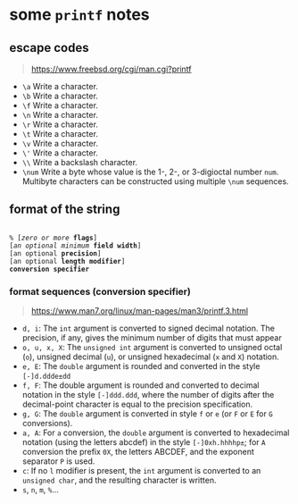 # some `printf` notes

## escape codes

> https://www.freebsd.org/cgi/man.cgi?printf

- `\a`	   Write a <bell> character.
- `\b`	   Write a <backspace> character.
- `\f`	   Write a <form-feed> character.
- `\n`	   Write a <new-line> character.
- `\r`	   Write a <carriage return> character.
- `\t`	   Write a <tab> character.
- `\v`	   Write a <vertical tab> character.
- `\'`	   Write a <single quote> character.
- `\\`	   Write a backslash character.
- `\num`	 Write a byte	whose value is the 1-, 2-, or 3-digioctal number `num`.	Multibyte characters can be constructed	using multiple `\num` sequences.

## format of the string

<code>
% [<i>zero or more</i> <b>flags</b>]
[<i>an optional minimum</i> <b>field width</b>]
[an optional <b>precision</b>]
[an optional <b>length modifier</b>]
<b>conversion specifier</b>
</code>


### format sequences (conversion specifier)

> https://www.man7.org/linux/man-pages/man3/printf.3.html

- `d, i`: The `int` argument is converted to signed decimal notation. The
  precision, if any, gives the minimum number of digits that must appear
- `o, u, x, X`: The `unsigned int` argument is converted to unsigned octal (`o`),
  unsigned decimal (`u`), or unsigned hexadecimal (`x` and `X`) notation.
- `e, E`: The `double` argument is rounded and converted in the style `[-]d.ddde±dd`
- `f, F`: The double argument is rounded and converted to decimal notation
  in the style `[-]ddd.ddd`, where the number of digits after the decimal-point
  character is equal to the precision specification.
- `g, G`: The `double` argument is converted in style `f` or `e` (or `F` or `E` for `G` conversions).
- `a, A`: For `a` conversion, the `double` argument is converted to hexadecimal
  notation (using the letters abcdef) in the style `[-]0xh.hhhhp±`;
  for `A` conversion the prefix `0X`, the letters ABCDEF, and the exponent separator `P` is used.
- `c`: If no `l` modifier is present, the `int` argument is converted to an `unsigned char`, and the resulting character is written.
- `s`, `n`, `m`, `%`...
